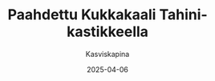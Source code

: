 ---
title: "Paahdettu Kukka­kaali Tahini­kastikkeel­la"
image: "https://vegaanibotti.lauravuo.me/2025/04/2025-04-06_small.png"
date: 2025-04-06
receipt_url: "https://kasviskapina.fi/reseptit/paahdettu-kukkakaali-tahinikastikkeella"
author: "Kasviskapina"
---